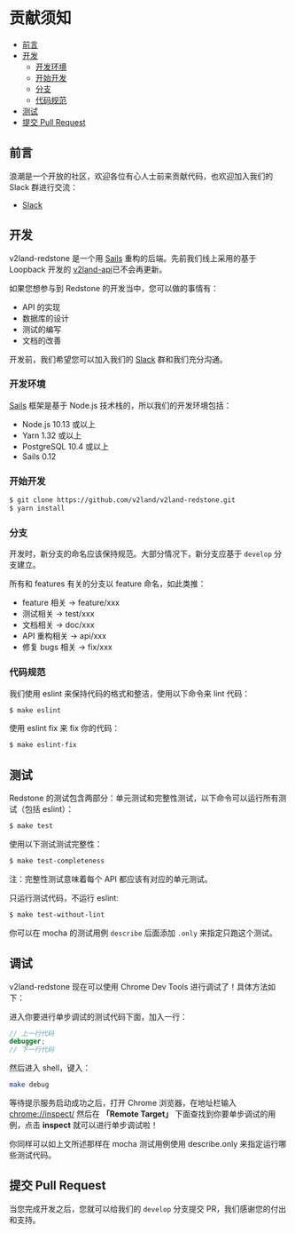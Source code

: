 # 贡献须知

- [前言](#前言)
- [开发](#开发)
  - [开发环境](#开发环境)
  - [开始开发](#开始开发)
  - [分支](#分支)
  - [代码规范](#代码规范)
- [测试](#测试)
- [提交 Pull Request](#提交-pull-request)

## 前言

浪潮是一个开放的社区，欢迎各位有心人士前来贡献代码，也欢迎加入我们的 Slack 群进行交流：

- [Slack](https://join.slack.com/t/v2land/shared_invite/enQtMzA4NTE1ODQzODU2LTMzNjMyZjdiYWU3OGQyZTI1YzA2ZTliNDBlMzY1MTA0N2RhYjBmZDJhNTY2N2IxMDdmMmJkNWY1NjcwZmY0NGQ)

## 开发

v2land-redstone 是一个用 [Sails](https://sailsjs.com/) 重构的后端。先前我们线上采用的基于 Loopback 开发的 [v2land-api](https://github.com/v2land/v2land-api)已不会再更新。

如果您想参与到 Redstone 的开发当中，您可以做的事情有：

- API 的实现
- 数据库的设计
- 测试的编写
- 文档的改善

开发前，我们希望您可以加入我们的 [Slack](https://join.slack.com/t/v2land/shared_invite/enQtMzA4NTE1ODQzODU2LTMzNjMyZjdiYWU3OGQyZTI1YzA2ZTliNDBlMzY1MTA0N2RhYjBmZDJhNTY2N2IxMDdmMmJkNWY1NjcwZmY0NGQ) 群和我们充分沟通。

### 开发环境

[Sails](https://sailsjs.com/) 框架是基于 Node.js 技术栈的，所以我们的开发环境包括：

- Node.js 10.13 或以上
- Yarn 1.32 或以上
- PostgreSQL 10.4 或以上
- Sails 0.12

### 开始开发

```sh
$ git clone https://github.com/v2land/v2land-redstone.git
$ yarn install
```

### 分支

开发时，新分支的命名应该保持规范。大部分情况下，新分支应基于 `develop` 分支建立。

所有和 features 有关的分支以 feature 命名，如此类推：

- feature 相关 -> feature/xxx
- 测试相关 -> test/xxx
- 文档相关 -> doc/xxx
- API 重构相关 -> api/xxx
- 修复 bugs 相关 -> fix/xxx

### 代码规范

我们使用 eslint 来保持代码的格式和整洁，使用以下命令来 lint 代码：

```sh
$ make eslint
```

使用 eslint fix 来 fix 你的代码：

```sh
$ make eslint-fix
```

## 测试

Redstone 的测试包含两部分：单元测试和完整性测试，以下命令可以运行所有测试（包括 eslint）：

```sh
$ make test
```

使用以下测试测试完整性：

```sh
$ make test-completeness
```

注：完整性测试意味着每个 API 都应该有对应的单元测试。

只运行测试代码，不运行 eslint:

```sh
$ make test-without-lint
```

你可以在 mocha 的测试用例 `describe` 后面添加 `.only` 来指定只跑这个测试。

## 调试

v2land-redstone 现在可以使用 Chrome Dev Tools 进行调试了！具体方法如下：

进入你要进行单步调试的测试代码下面，加入一行：

```js
// 上一行代码
debugger;
// 下一行代码
```

然后进入 shell，键入：

```sh
make debug
```

等待提示服务启动成功之后，打开 Chrome 浏览器，在地址栏输入 [chrome://inspect/](chrome://inspect/) 然后在 **「Remote Target」** 下面查找到你要单步调试的用例，点击 **inspect** 就可以进行单步调试啦！

你同样可以如上文所述那样在 mocha 测试用例使用 describe.only 来指定运行哪些测试代码。

## 提交 Pull Request

当您完成开发之后，您就可以给我们的 `develop` 分支提交 PR，我们感谢您的付出和支持。

